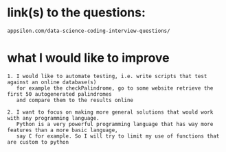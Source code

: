 # link(s) to the questions:
    appsilon.com/data-science-coding-interview-questions/

# what I would like to improve
    1. I would like to automate testing, i.e. write scripts that test against an online database(s)
       for example the checkPalindrome, go to some website retrieve the first 50 autogenerated palindromes
       and compare them to the results online

    2. I want to focus on making more general solutions that would work with any programming language.
       Python is a very powerful programming language that has way more features than a more basic language, 
       say C for example. So I will try to limit my use of functions that are custom to python